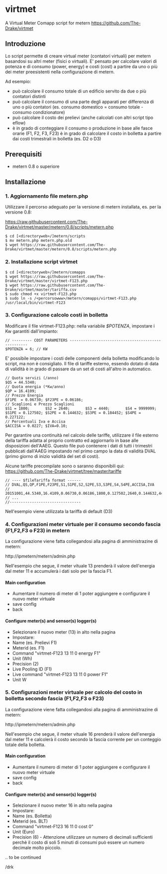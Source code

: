 # virtmet
A Virtual Meter Comapp script for metern
https://github.com/The-Drake/virtmet

## Introduzione

Lo script permette di creare virtual meter (contatori virtuali) per metern basandosi su altri meter (fisici o virtuali). E' pensato per calcolare valori di potenza e di consumo (power, energy) e costi (cost) a partire da uno o più dei meter preesistenti nella configurazione di metern.

Ad esempio:
* può calcolare il consumo totale di un edificio servito da due o più contatori distinti
* può calcolare il consumo di una parte degli apparati per differenza di uno o più contatori (es. consumo domestico = consumo totale - consumo condizionatore)
* può calcolare il costo dei prelievi (anche calcolati con altri script tipo eflow)
* è in grado di conteggiare il consumo o produzione in base alle fasce orarie (F1, F2, F3, F23)
è in grado di calcolare il costo in bolletta a partire dai costi trimestrali in bolletta (es. D2 o D3)

## Prerequisiti

* metern 0.8 o superiore

## Installazione

### 1. Aggiornamento file metern.php

Utilizzare il percorso adeguato per la versione di metern installata, es. per
la versione 0.8:

https://raw.githubusercontent.com/The-Drake/virtmet/master/metern/0.8/scripts/metern.php

```
$ cd [<directoryweb>/]metern/scripts
$ mv metern.php metern.php.old
$ wget https://raw.githubusercontent.com/The-Drake/virtmet/master/metern/0.8/scripts/metern.php
```

### 2. Installazione script virtmet

```
$ cd [<directoryweb>/]metern/comapps
$ wget https://raw.githubusercontent.com/The-Drake/virtmet/master/virtmet-F123.php
$ wget https://raw.githubusercontent.com/The-Drake/virtmet/master/tariffa.csv
$ sudo chmod +x virtmet-F123.php
$ sudo ln -s /<percorsowww>/metern/comapps/virtmet-F123.php /usr/local/bin/virtmet-F123
```

### 3. Configurazione calcolo costi in bolletta

Modificare il file virtmet-F123.php: nella variabile *$POTENZA*, impostare i Kw
garantiti dall'impianto:

```
// --------- COST PARAMETERS ---------------------------------------------------
$POTENZA = 6; // KW
```

E' possibile impostare i costi delle componenti della bolletta modificando lo script, ma non è consigliato. Il file di tariffe esterno, essendo dotato di data di validità è in grado di passare da un set di costi all'altro in automatico. 

```
// Quota servizi (/anno)
$QS = 44.5340;
// Quota energia (*Kw/anno)
$QP = 16.4109;
// Prezzo Energia
$F1PE  = 0.06730; $F23PE = 0.06186;
// Scaglioni e Prezzo Scaglioni 
$S1 = 1800;       $S2 = 2640;       $S3 = 4440;       $S4 = 9999999;
$S1PE = 0.127502; $S2PE = 0.144632; $S3PE = 0.184452; $S4PE = 0.227122;
// Percentuali Iva e Accisa
$ACCISA = 0.0227; $IVA=0.10;
```

Per garantire una continuità nel calcolo delle tariffe, utilizzare il file esterno della tariffa adatta al proprio contratto ed aggiornarlo in base alle disposizioni dell'AAEG. Questo file può contenere i dati di tutti i trimestri pubblicati dall'AAEG impostando nel primo campo la data di validità DVAL (primo giorno di inizio validità del set di costi).

Alcune tariffe precompilate sono o saranno disponibili qui: 
https://github.com/The-Drake/virtmet/tree/master/tariffe

```
// ---- $fileTariffa format ------
// DVAL,QS,QP,F1PE,F23PE,S1,S1PE,S2,S2PE,S3,S3PE,S4,S4PE,ACCISA,IVA
// 20151001,44.5340,16.4109,0.06730,0.06186,1800,0.127502,2640,0.144632,4440,0.184452,99999999,0.227122,0.0227,0.10
// ...
//--------------------------------
```
Nell'esempio viene utilizzata la tariffa di default (D3)

### 4. Configurazioni meter virtuale per il consumo secondo fascia (F1,F2,F3 o F23) in metern

La configurazione viene fatta collegandosi alla pagina di amministrazine di  metern:

http://ipmetern/metern/admin.php

Nell'esempio che segue, il meter vituale 13 prenderà il valore dell'energia dal meter 11 e accumulerà i dati solo per la fascia F1.

#### Main configuration
* Aumentare il numero di meter di 1 poter aggiungere e configurare il nuovo meter virtuale
* save config
* back

#### Configure meter(s) and sensor(s) logger(s)
* Selezionare il nuovo meter (13) in alto nella pagina
* Impostare:
 * Name (es. Prelievi F1)
 * Meterid (es. F1)
 * Command "virtmet-F123 13 11 0 energy F1"
 * Unit (Wh)
 * Precision (2)
 * Live Pooling ID (F1)
 * Live command "virtmet-F123 13 11 0 power F1"
 * Unit W  

### 5. Configurazioni meter virtuale per calcolo del costo in bolletta secondo fascia (F1,F2,F3 o F23)

La configurazione viene fatta collegandosi alla pagina di amministrazine di  metern:

http://ipmetern/metern/admin.php

Nell'esempio che segue, il meter vituale 16 prenderà il valore dell'energia dal meter 11 e calcolerà il costo secondo la fascia corrente per un conteggio totale della bolletta.

#### Main configuration
* Aumentare il numero di meter di 1 poter aggiungere e configurare il nuovo meter virtuale
* save config
* back

#### Configure meter(s) and sensor(s) logger(s)
* Selezionare il nuovo meter 16 in alto nella pagina
* Impostare:
 * Name (es. Bolletta)
 * Meterid (es. BLT)
 * Command "virtmet-F123 16 11 0 cost 0"
 * Unit (Euro)
 * Precision (6) - Attenzione utilizzare un numero di decimali sufficienti perchè il costo di soli 5 minuti di consumi può essere un numero decimale molto piccolo.
 
.. to be continued

/drk